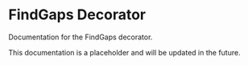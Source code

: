 # FindGaps Decorator

Documentation for the FindGaps decorator.

This documentation is a placeholder and will be updated in the future.
